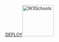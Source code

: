 <a href="https://portal.azure.com/#create/Microsoft.Template/uri/https://raw.githubusercontent.com/nokian5500/rdp/refs/heads/main/azuredeploy.json" target="_blank">DEPLOY<img border="0" alt="W3Schools" src="logo_w3s.gif" width="100" height="100">
</a>


